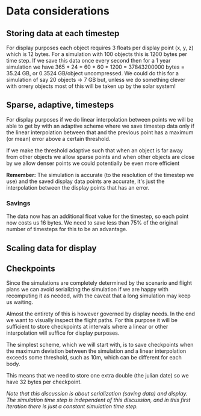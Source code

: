 Data considerations
===================

Storing data at each timestep
-----------------------------
For display purposes each object requires 3 floats per display point (x, y, z) 
which is 12 bytes. For a simulation with 100 objects this is 1200 bytes per 
time step. If we save this data once every second then for a 1 year simulation 
we have 365 * 24 * 60 * 60 * 1200 = 37843200000 bytes = 35.24 GB, or 
0.3524 GB/object uncompressed. We could do this for a simulation of say 20 objects
-> 7 GB but, unless we do something clever with orrery objects most of this will be 
taken up by the solar system!

Sparse, adaptive, timesteps
---------------------------
For display purposes if we do linear interpolation between points we will be able
to get by with an adaptive scheme where we save timestep data only if the linear
interpolation between that and the previous point has a maximum (or mean) error
above a certain threshold. 

If we make the threshold adaptive such that when an object is far away from
other objects we allow sparse points and when other objects are close by we allow
denser points we could potentially be even more efficient

**Remember:** The simulation is accurate (to the resolution of the timestep
we use) and the saved display data points are accurate, it's just the interpolation
between the display points that has an error.

### Savings

The data now has an additional float value for the timestep, so each point now
costs us 16 bytes. We need to save less than 75% of the original number of 
timesteps for this to be an advantage.


Scaling data for display
------------------------




Checkpoints
-----------
Since the simulations are completely determined by the scenario and flight plans we can avoid serializing the simulation if we are happy with recomputing it as needed, with the caveat that a long simulation may keep us waiting. 

Almost the entirety of this is however governed by display needs. In the end we want to visually inspect the flight paths. For this purpose it will be sufficient to store checkpoints at intervals where a linear or other interpolation will suffice for display purposes.

The simplest scheme, which we will start with, is to save checkpoints when the maximum deviation between the simulation and a linear interpolation exceeds some threshold, such as 10m, which can be different for each body.

This means that we need to store one extra double (the julian date) so we have 32 bytes per checkpoint.

_Note that this discussion is about serialization (saving data) and display. The simulation time step is independent of this discussion, and in this first iteration there is just a constant simulation time step._

